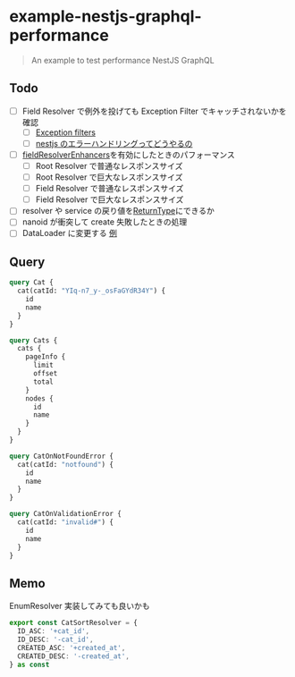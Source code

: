 # example-nestjs-graphql-performance

> An example to test performance NestJS GraphQL

## Todo

- [ ] Field Resolver で例外を投げても Exception Filter でキャッチされないかを確認
  - [ ] [Exception filters](https://docs.nestjs.com/exception-filters)
  - [ ] [nestjs のエラーハンドリングってどうやるの](https://yyyank.blogspot.com/2019/08/nestjs.html)
- [ ] [fieldResolverEnhancers](https://docs.nestjs.com/graphql/other-features#execute-enhancers-at-the-field-resolver-level)を有効にしたときのパフォーマンス
  - [ ] Root Resolver で普通なレスポンスサイズ
  - [ ] Root Resolver で巨大なレスポンスサイズ
  - [ ] Field Resolver で普通なレスポンスサイズ
  - [ ] Field Resolver で巨大なレスポンスサイズ
- [ ] resolver や service の戻り値を[ReturnType](https://www.typescriptlang.org/docs/handbook/utility-types.html#returntypetype)にできるか
- [ ] nanoid が衝突して create 失敗したときの処理
- [ ] DataLoader に変更する [例](https://github.com/nazna/example-typegraphql-dataloader/blob/main/src/resolvers/book.field.ts)

## Query

```graphql
query Cat {
  cat(catId: "YIq-n7_y-_osFaGYdR34Y") {
    id
    name
  }
}

query Cats {
  cats {
    pageInfo {
      limit
      offset
      total
    }
    nodes {
      id
      name
    }
  }
}

query CatOnNotFoundError {
  cat(catId: "notfound") {
    id
    name
  }
}

query CatOnValidationError {
  cat(catId: "invalid#") {
    id
    name
  }
}
```

## Memo

EnumResolver 実装してみても良いかも

```typescript
export const CatSortResolver = {
  ID_ASC: '+cat_id',
  ID_DESC: '-cat_id',
  CREATED_ASC: '+created_at',
  CREATED_DESC: '-created_at',
} as const
```
